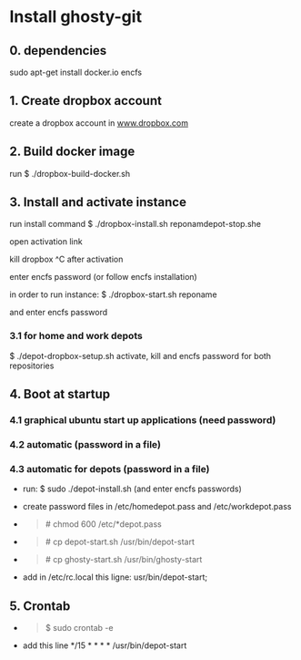 # Install ghosty-git

## 0. dependencies
sudo apt-get install docker.io encfs
## 1. Create dropbox account
create a dropbox account in www.dropbox.com

## 2. Build docker image
run 
$ ./dropbox-build-docker.sh

## 3. Install and activate instance
run install command
$ ./dropbox-install.sh reponamdepot-stop.she

open activation link

kill dropbox ^C after activation

enter encfs password (or follow encfs installation)

in order to run instance:
$ ./dropbox-start.sh reponame

and enter encfs password

### 3.1  for home and work depots
$ ./depot-dropbox-setup.sh
activate, kill and encfs password for both repositories

## 4. Boot at startup

### 4.1 graphical ubuntu start up applications (need password)

### 4.2 automatic (password in a file)

### 4.3 automatic for depots (password in a file)

* run: $ sudo ./depot-install.sh (and enter encfs passwords)

* create password files in /etc/homedepot.pass and /etc/workdepot.pass
* > \# chmod 600 /etc/*depot.pass 
* > \# cp depot-start.sh  /usr/bin/depot-start
* > \# cp ghosty-start.sh /usr/bin/ghosty-start
* add in /etc/rc.local this ligne: usr/bin/depot-start;

## 5. Crontab

* >$ sudo crontab -e
* add this line
*/15 * * * * /usr/bin/depot-start
